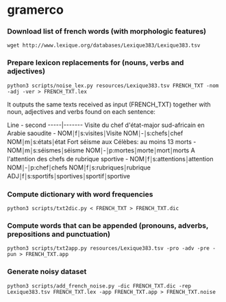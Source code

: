 # gramerco

### Download list of french words (with morphologic features)
`wget http://www.lexique.org/databases/Lexique383/Lexique383.tsv`

### Prepare lexicon replacements for (nouns, verbs and adjectives)
`python3 scripts/noise_lex.py resources/Lexique383.tsv FRENCH_TXT -nom -adj -ver > FRENCH_TXT.lex`

It outputs the same texts received as input (FRENCH_TXT) together with noun, adjectives and verbs found on each sentence:

Line - second
-----|-------
Visite du chef d'état-major sud-africain en Arabie saoudite - NOM￨f￨s:visites￨Visite NOM￨-￨s:chefs￨chef NOM￨m￨s:états￨état
Fort séisme aux Célèbes: au moins 13 morts - NOM￨m￨s:séismes￨séisme NOM￨-￨p:mortes￨morte￨mort￨morts
A l'attention des chefs de rubrique sportive - NOM￨f￨s:attentions￨attention NOM￨-￨p:chef￨chefs NOM￨f￨s:rubriques￨rubrique      ADJ￨f￨s:sportifs￨sportives￨sportif￨sportive


### Compute dictionary with word frequencies
`python3 scripts/txt2dic.py < FRENCH_TXT > FRENCH_TXT.dic`

### Compute words that can be appended (pronouns, adverbs, prepositions and punctuation)
`python3 scripts/txt2app.py resources/Lexique383.tsv -pro -adv -pre -pun > FRENCH_TXT.app`

### Generate noisy dataset
```
python3 scripts/add_french_noise.py -dic FRENCH_TXT.dic -rep Lexique383.tsv FRENCH_TXT.lex -app FRENCH_TXT.app > FRENCH_TXT.noise
```
